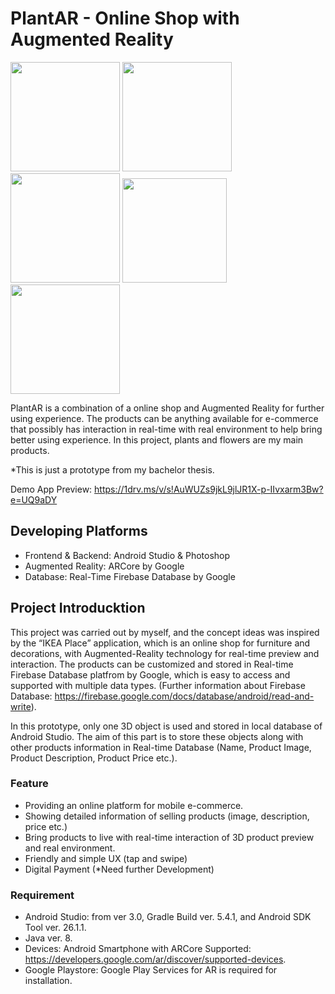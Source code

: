 # PlantAR - Online Shop with Augmented Reality

<img src ="https://user-images.githubusercontent.com/23613290/87225418-25311480-c38d-11ea-9d2b-2b27d3a6a494.png" width="175"/> <img src ="https://user-images.githubusercontent.com/23613290/87225425-31b56d00-c38d-11ea-8be7-100636c0a98a.png" width="175"/> <img src ="https://user-images.githubusercontent.com/23613290/87225430-41cd4c80-c38d-11ea-8b54-2c5ae2b5c54c.png" width="175"/> <img src ="https://user-images.githubusercontent.com/23613290/87225442-54478600-c38d-11ea-9a8e-24693725fd35.JPG" width="167"/> <img src ="https://user-images.githubusercontent.com/23613290/87225648-eef49480-c38e-11ea-8afd-da1cedaf0745.png" width="175"/>

PlantAR is a combination of a online shop and Augmented Reality for further using experience. The products can be anything available for e-commerce that possibly has interaction in real-time with real environment to help bring better using experience. In this project, plants and flowers are my main products. 

*This is just a prototype from my bachelor thesis.

Demo App Preview: https://1drv.ms/v/s!AuWUZs9jkL9jlJR1X-p-IIvxarm3Bw?e=UQ9aDY

## Developing Platforms
* Frontend & Backend: Android Studio & Photoshop
* Augmented Reality: ARCore by Google
* Database: Real-Time Firebase Database by Google

## Project Introducktion

This project was carried out by myself, and the concept ideas was inspired by the “IKEA Place” application, which is an online shop for furniture and decorations, with Augmented-Reality technology for real-time preview and interaction. The products can be customized and stored in Real-time Firebase Database platfrom by Google, which is easy to access and supported with multiple data types. (Further information about Firebase Database: https://firebase.google.com/docs/database/android/read-and-write).

In this prototype, only one 3D object is used and stored in local database of Android Studio. The aim of this part is to store these objects along with other products information in Real-time Database (Name, Product Image, Product Description, Product Price etc.).

### Feature
- Providing an online platform for mobile e-commerce.
- Showing detailed information of selling products (image, description, price etc.)
- Bring products to live with real-time interaction of 3D product preview and real environment.
- Friendly and simple UX (tap and swipe)
- Digital Payment (*Need further Development) 

### Requirement
- Android Studio: from ver 3.0, Gradle Build ver. 5.4.1, and Android SDK Tool ver. 26.1.1.
- Java ver. 8.
- Devices: Android Smartphone with ARCore Supported: https://developers.google.com/ar/discover/supported-devices.
- Google Playstore: Google Play Services for AR is required for installation.

